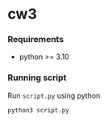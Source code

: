 # cw3

### Requirements

- python >= 3.10

### Running script

Run `script.py` using python

```bash
python3 script.py
```
